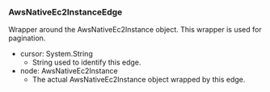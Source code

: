 ### AwsNativeEc2InstanceEdge
Wrapper around the AwsNativeEc2Instance object. This wrapper is used for pagination.

- cursor: System.String
  - String used to identify this edge.
- node: AwsNativeEc2Instance
  - The actual AwsNativeEc2Instance object wrapped by this edge.

